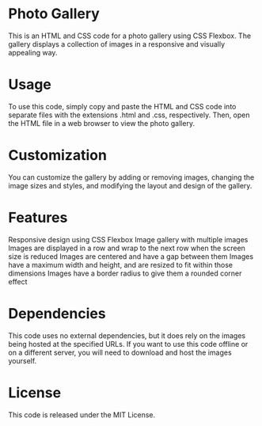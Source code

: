 # Photo Gallery
This is an HTML and CSS code for a photo gallery using CSS Flexbox. The gallery displays a collection of images in a responsive and visually appealing way.


# Usage
To use this code, simply copy and paste the HTML and CSS code into separate files with the extensions .html and .css, respectively. Then, open the HTML file in a web browser to view the photo gallery.

# Customization
You can customize the gallery by adding or removing images, changing the image sizes and styles, and modifying the layout and design of the gallery.

# Features
Responsive design using CSS Flexbox
Image gallery with multiple images
Images are displayed in a row and wrap to the next row when the screen size is reduced
Images are centered and have a gap between them
Images have a maximum width and height, and are resized to fit within those dimensions
Images have a border radius to give them a rounded corner effect

# Dependencies
This code uses no external dependencies, but it does rely on the images being hosted at the specified URLs. If you want to use this code offline or on a different server, you will need to download and host the images yourself.

# License
This code is released under the MIT License. 
